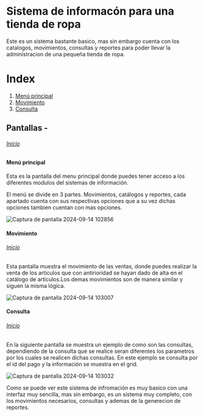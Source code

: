 <h1 id="inicio">Sistema de informacón para una tienda de ropa</h1>
<p>Este es un sistema bastante basico, mas sin embargo cuenta con los catalogos, movimientos, consultas y reportes para poder llevar la administracion de una pequeña tienda de ropa.</p>

<h1>Index</h1>
<ol>
  <li><a href="#1">Menú principal</a></li>
  <li><a href="#2">Movimiento</a></li>
  <li><a href="#3">Consulta</a></li>
</ol>

<h2>Pantallas - <h6><a href="#inicio">Inicio</a></h6> </h2>

<h4 id="1">Menú principal</h4>
<p>Esta es la pantalla del menu principal donde puedes tener acceso a los diferentes modulos del sistemas de información.</p>
<p>El menú se divide en 3 partes. Movimientos, catálogos y reportes, cada apartado cuenta con sus respectivas opciones que a su vez dichas opciones tambien cuentan con mas opciones.</p>

![Captura de pantalla 2024-09-14 102856](https://github.com/user-attachments/assets/5a8ab69f-bd26-4246-8657-ba16bbd4bcb1)


<h4 id="2">Movimiento</h4>
<h6><a href="#inicio">Inicio</a></h6>
<p>Esta pantalla muestra el movimiento de las ventas, donde puedes realizar la venta de los articulos que con antirioridad se hayan dado de alta en el catálogo de articulos.Los demas movimientos son de manera similar y siguen la misma lógica.</p>

![Captura de pantalla 2024-09-14 103007](https://github.com/user-attachments/assets/08ad5827-a67d-4651-8f34-18374296d17f)

<h4 id="3">Consulta</h4>
<h6><a href="#inicio">Inicio</a></h6>
<P>En la siguiente pantalla se muestra un ejemplo de como son las consultas, dependiendo de la consulta que se realice seran diferentes los parametros por los cuales se realicen dichas consultas. En este ejemplo se consulta por el id del pago y la información se muestra en el grid.</P>


![Captura de pantalla 2024-09-14 103032](https://github.com/user-attachments/assets/4ac07f2b-bff7-41f2-a58d-99b0f76ba75a)

<p>Como se puede ver este sistema de infromación es muy basico con una interfaz muy sencilla, mas sin embargo, es un sistema muy completo, con los movimientos necesarios, consultas y ademas de la generecion de reportes.</p>


